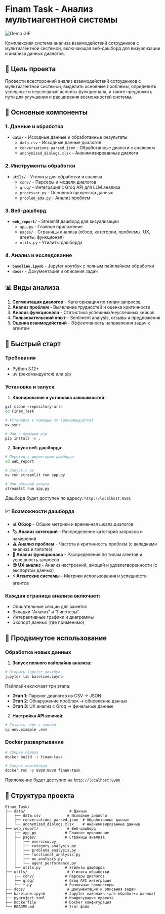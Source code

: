 # Finam Task - Анализ мультиагентной системы

![Demo GIF](https://github.com/CrudyLame/Finam_Task/raw/main/media/finam_demo.gif)

Комплексная система анализа взаимодействий сотрудников с мультиагентной системой, включающая веб-дашборд для визуализации и анализа данных диалогов.

## 🎯 Цель проекта

Провести всесторонний анализ взаимодействий сотрудников с мультиагентной системой, выделить основные проблемы, определить успешные и неуспешные аспекты функционала, а также предложить пути для улучшения и расширения возможностей системы.

## 🧩 Основные компоненты

### 1. Данные и обработка
- **`data/`** - Исходные данные и обработанные результаты
  - `data.csv` - Исходные данные диалогов
  - `conversations_parsed.json` - Обработанные диалоги с анализом
  - `anonymized_dialogs.xlsx` - Анонимизированные диалоги

### 2. Инструменты обработки
- **`utils/`** - Утилиты для обработки и анализа
  - `conv/` - Парсеры и модели диалогов
  - `qroq/` - Интеграция с Groq API для LLM анализа
  - `processor.py` - Основной процессор данных
  - `problem_eda.py` - Анализ проблем

### 3. Веб-дашборд
- **`web_report/`** - Streamlit дашборд для визуализации
  - `app.py` - Главное приложение
  - `pages/` - Страницы анализа (обзор, категории, проблемы, UX, агенты, функционал)
  - `utils.py` - Утилиты дашборда

### 4. Анализ и исследование
- **`baseline.ipynb`** - Jupyter ноутбук с полным пайплайном обработки
- **`docs/`** - Документация и описания задач

## 📊 Виды анализа

1. **Сегментация диалогов** - Категоризация по типам запросов
2. **Анализ проблем** - Выявление трудностей и оценка критичности
3. **Анализ функционала** - Статистика успешных/неуспешных кейсов
4. **Пользовательский опыт** - Sentiment analysis, отзывы и предложения
5. **Оценка взаимодействий** - Эффективность направления задач к агентам

## 🚀 Быстрый старт

### Требования
- Python 3.12+
- uv (рекомендуется) или pip

### Установка и запуск

1. **Клонирование и установка зависимостей:**
```bash
git clone <repository-url>
cd Finam_Task

# Установка с помощью uv (рекомендуется)
uv sync

# Или с помощью pip
pip install -e .
```

2. **Запуск веб-дашборда:**
```bash
# Переход в директорию дашборда
cd web_report

# Запуск с uv
uv run streamlit run app.py

# Или обычный запуск
streamlit run app.py
```

Дашборд будет доступен по адресу: `http://localhost:8501`

### 📈 Возможности дашборда

- **📊 Обзор** - Общие метрики и временная шкала диалогов
- **🏷️ Анализ категорий** - Распределение категорий запросов и намерений
- **⚠️ Анализ проблем** - Частота и критичность проблем (с вкладками анализа и гипотез)
- **🔧 Анализ функционала** - Распределение по типам агентов и успешность запросов
- **😊 UX анализ** - Анализ настроений, эмоций и удовлетворенности (с экспортом данных)
- **⚡ Агентские системы** - Метрики использования и успешности агентов

### Каждая страница анализа включает:
- Описательные секции для заметок
- Вкладки "Анализ" и "Гипотезы"
- Интерактивные графики и диаграммы
- Экспорт данных (где применимо)

## 🔧 Продвинутое использование

### Обработка новых данных

1. **Запуск полного пайплайна анализа:**
```bash
# Открыть Jupyter ноутбук
jupyter lab baseline.ipynb
```

Пайплайн включает три этапа:
- **Этап 1**: Парсинг диалогов из CSV → JSON
- **Этап 2**: Обнаружение проблем → обновление данных
- **Этап 3**: UX анализ с Groq → финальные данные

2. **Настройка API ключей:**
```bash
# Создать .env с ключом
cp env.example .env
```

### Docker развертывание

```bash
# Сборка образа
docker build -t finam-task .

# Запуск контейнера
docker run -p 8888:8888 finam-task
```

Приложение будет доступно на `http://localhost:8888`

## 📁 Структура проекта

```
Finam_Task/
├── data/                    # Данные
│   ├── data.csv            # Исходные диалоги  
│   ├── conversations_parsed.json  # Обработанные данные
│   └── anonymized_dialogs.xlsx    # Анонимизированные данные
├── web_report/             # Веб-дашборд
│   ├── app.py             # Главное приложение
│   ├── pages/             # Страницы анализа
│   │   ├── overview.py
│   │   ├── category_analysis.py
│   │   ├── problems_analysis.py
│   │   ├── functional_analysis.py
│   │   ├── ux_analysis.py
│   │   └── agent_performance.py
│   └── utils.py           # Утилиты дашборда
├── utils/                  # Утилиты обработки
│   ├── conv/              # Парсеры диалогов
│   ├── qroq/              # Groq API интеграция
│   └── *.py               # Различные процессоры
├── docs/                   # Документация и описания задач
├── baseline.ipynb         # Jupyter пайплайн (для обработки данных)
├── pyproject.toml         # Конфигурация проекта
├── Dockerfile             # Docker конфигурация
└── README.md              # Этот файл
```
